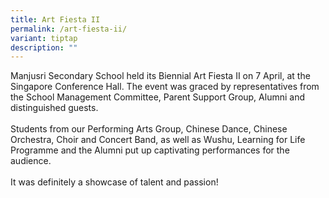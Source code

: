 ```yaml
---
title: Art Fiesta II
permalink: /art-fiesta-ii/
variant: tiptap
description: ""
---
```

<p>Manjusri Secondary School held its Biennial Art Fiesta II on 7 April,
at the Singapore Conference Hall. The event was graced by representatives
from the School Management Committee, Parent Support Group, Alumni and
distinguished guests.
<br>
<br>Students from our Performing Arts Group, Chinese Dance, Chinese Orchestra,
Choir and Concert Band, as well as Wushu, Learning for Life Programme and
the Alumni put up captivating performances for the audience.
<br>
<br>It was definitely a showcase of talent and passion!</p>